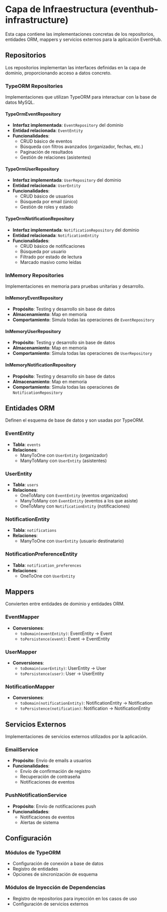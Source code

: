 # Capa de Infraestructura (eventhub-infrastructure)

Esta capa contiene las implementaciones concretas de los repositorios, entidades ORM, mappers y servicios externos para la aplicación EventHub.

## Repositorios

Los repositorios implementan las interfaces definidas en la capa de dominio, proporcionando acceso a datos concreto.

### TypeORM Repositories

Implementaciones que utilizan TypeORM para interactuar con la base de datos MySQL.

#### TypeOrmEventRepository
- **Interfaz implementada**: `EventRepository` del dominio
- **Entidad relacionada**: `EventEntity`
- **Funcionalidades**:
  - CRUD básico de eventos
  - Búsqueda con filtros avanzados (organizador, fechas, etc.)
  - Paginación de resultados
  - Gestión de relaciones (asistentes)

#### TypeOrmUserRepository
- **Interfaz implementada**: `UserRepository` del dominio
- **Entidad relacionada**: `UserEntity`
- **Funcionalidades**:
  - CRUD básico de usuarios
  - Búsqueda por email (único)
  - Gestión de roles y estado

#### TypeOrmNotificationRepository
- **Interfaz implementada**: `NotificationRepository` del dominio
- **Entidad relacionada**: `NotificationEntity`
- **Funcionalidades**:
  - CRUD básico de notificaciones
  - Búsqueda por usuario
  - Filtrado por estado de lectura
  - Marcado masivo como leídas

### InMemory Repositories

Implementaciones en memoria para pruebas unitarias y desarrollo.

#### InMemoryEventRepository
- **Propósito**: Testing y desarrollo sin base de datos
- **Almacenamiento**: Map en memoria
- **Comportamiento**: Simula todas las operaciones de `EventRepository`

#### InMemoryUserRepository
- **Propósito**: Testing y desarrollo sin base de datos
- **Almacenamiento**: Map en memoria
- **Comportamiento**: Simula todas las operaciones de `UserRepository`

#### InMemoryNotificationRepository
- **Propósito**: Testing y desarrollo sin base de datos
- **Almacenamiento**: Map en memoria
- **Comportamiento**: Simula todas las operaciones de `NotificationRepository`

## Entidades ORM

Definen el esquema de base de datos y son usadas por TypeORM.

### EventEntity
- **Tabla**: `events`
- **Relaciones**:
  - ManyToOne con `UserEntity` (organizador)
  - ManyToMany con `UserEntity` (asistentes)

### UserEntity
- **Tabla**: `users`
- **Relaciones**:
  - OneToMany con `EventEntity` (eventos organizados)
  - ManyToMany con `EventEntity` (eventos a los que asiste)
  - OneToMany con `NotificationEntity` (notificaciones)

### NotificationEntity
- **Tabla**: `notifications`
- **Relaciones**:
  - ManyToOne con `UserEntity` (usuario destinatario)

### NotificationPreferenceEntity
- **Tabla**: `notification_preferences`
- **Relaciones**:
  - OneToOne con `UserEntity`

## Mappers

Convierten entre entidades de dominio y entidades ORM.

### EventMapper
- **Conversiones**:
  - `toDomain(eventEntity)`: EventEntity → Event
  - `toPersistence(event)`: Event → EventEntity

### UserMapper
- **Conversiones**:
  - `toDomain(userEntity)`: UserEntity → User
  - `toPersistence(user)`: User → UserEntity

### NotificationMapper
- **Conversiones**:
  - `toDomain(notificationEntity)`: NotificationEntity → Notification
  - `toPersistence(notification)`: Notification → NotificationEntity

## Servicios Externos

Implementaciones de servicios externos utilizados por la aplicación.

### EmailService
- **Propósito**: Envío de emails a usuarios
- **Funcionalidades**:
  - Envío de confirmación de registro
  - Recuperación de contraseña
  - Notificaciones de eventos

### PushNotificationService
- **Propósito**: Envío de notificaciones push
- **Funcionalidades**:
  - Notificaciones de eventos
  - Alertas de sistema

## Configuración

### Módulos de TypeORM
- Configuración de conexión a base de datos
- Registro de entidades
- Opciones de sincronización de esquema

### Módulos de Inyección de Dependencias
- Registro de repositorios para inyección en los casos de uso
- Configuración de servicios externos 